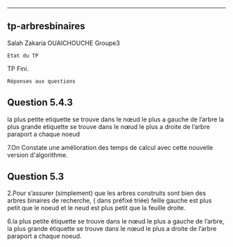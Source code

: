 -----------------
tp-arbresbinaires
-----------------
Salah Zakaria OUAICHOUCHE  Groupe3 
~~~~~~~~~~
Etat du TP
~~~~~~~~~~

TP Fini.

~~~~~~~~~~~~~~~~~~~~~~
Réponses aux questions
~~~~~~~~~~~~~~~~~~~~~~

Question 5.4.3
--------------
la plus petite etiquette se trouve dans le nœud le plus a gauche de l’arbre
la plus grande etiquette se trouve dans le nœud le plus a droite de l’arbre paraport a chaque noeud 

7.On Constate une amélioration des temps de calcul avec cette nouvelle version d'algorithme.
 
Question 5.3
------------
2.Pour  s’assurer (simplement) que les arbres construits sont bien des arbres binaires de recherche, ( dans préfixé triée)  feille gauche est plus petit que le noeud et le neud est plus petit que la feuille droite.

6.la plus petite étiquette se trouve dans le nœud le plus a gauche de l’arbre, la plus grande étiquette se trouve dans le nœud le plus a droite de l’arbre paraport a chaque noeud. 